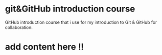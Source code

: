 # git&GitHub introduction course
GitHub introduction course that i use for my introduction to Git & GitHub for collaboration.

# add content here !!
